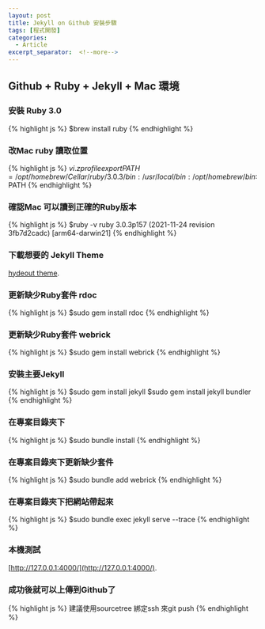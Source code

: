 ```yaml
---
layout: post
title: Jekyll on Github 安裝步驟
tags: [程式開發]
categories:
  - Article
excerpt_separator:  <!--more-->
---
```


## Github + Ruby + Jekyll + Mac 環境

### 安裝 Ruby 3.0
{% highlight js %}
$brew install ruby
{% endhighlight %}

### 改Mac ruby 讀取位置
{% highlight js %}
$vi .zprofile
export PATH=/opt/homebrew/Cellar/ruby/3.0.3/bin:/usr/local/bin:/opt/homebrew/bin:$PATH
{% endhighlight %}

### 確認Mac 可以讀到正確的Ruby版本 
{% highlight js %}
$ruby -v
ruby 3.0.3p157 (2021-11-24 revision 3fb7d2cadc) [arm64-darwin21]
{% endhighlight %}

### 下載想要的 Jekyll Theme
[hydeout theme](http://jekyllthemes.org/themes/hydeout/).

### 更新缺少Ruby套件 rdoc 
{% highlight js %}
$sudo gem install rdoc
{% endhighlight %}

### 更新缺少Ruby套件 webrick 
{% highlight js %}
$sudo gem install webrick
{% endhighlight %}

### 安裝主要Jekyll
{% highlight js %}
$sudo gem install jekyll
$sudo gem install jekyll bundler
{% endhighlight %}

### 在專案目錄夾下 
{% highlight js %}
$sudo bundle install 
{% endhighlight %}

### 在專案目錄夾下更新缺少套件
{% highlight js %}
$sudo bundle add webrick
{% endhighlight %}

### 在專案目錄夾下把網站帶起來
{% highlight js %}
$sudo bundle exec jekyll serve --trace
{% endhighlight %}

### 本機測試
[http://127.0.0.1:4000/](http://127.0.0.1:4000/).

### 成功後就可以上傳到Github了
{% highlight js %}
建議使用sourcetree 綁定ssh 來git push
{% endhighlight %}





